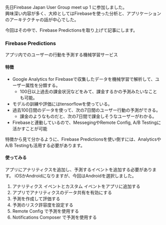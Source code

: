 先日Firebase Japan User Group meet up 1 に参加しました。  
興味深い内容が多く、大枠としてはFirebaseを使った分析と、アプリケーションのアーキテクチャの話が中心でした。

今回はその中で、Firebase Predictionsを取り上げて記事にします。

### Firebase Predictions

アプリ内でのユーザーの行動を予測する機械学習サービス

#### 特徴
- Google Analytics for Firebaseで収集したデータを機械学習で解析して、ユーザー属性を分類する。
  - 100日以上過去の課金状況などをみて、課金するかの予測みたいなことも可能。
- モデルの訓練や評価にはtensorflowを使っている。
- 過去100日間のデータを使って、次の7日間のユーザー行動の予測ができる。
  - 課金のようなものだと、次の7日間で課金しそうなユーザーがわかる。
- Firebaseと連動しているので、MessegingやRemote Config, A/B Testingに活かすことが可能  
  
  
特徴から見て分かるように、Firebase Predictionsを使い倒すには、AnalyticsやA/B Testingも活用する必要があります。

#### 使ってみる
アプリにアナリティクスを追加し、予測するイベントを追加する必要があります。
iOSかAndroidになりますが、今回はAndroidを選択しました。

1. アナリティクス イベントとカスタム イベントをアプリに追加する
1. アプリでアナリティクスのデータ共有を有効にする
1. 予測を作成して評価する
1. 予測のリスク許容度を設定する
1. Remote Config で予測を使用する
1. Notifications Composer で予測を使用する
